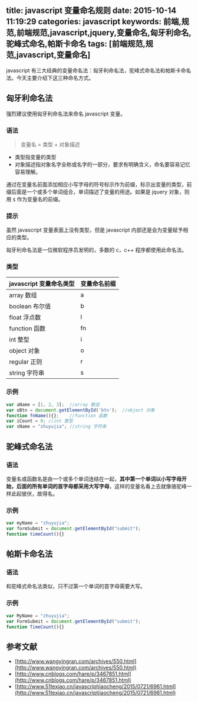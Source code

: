 title: javascript 变量命名规则
date: 2015-10-14 11:19:29
categories: javascript
keywords: 前端,规范,前端规范,javascript,jquery,变量命名,匈牙利命名,驼峰式命名,帕斯卡命名
tags: [前端规范,规范,javascript,变量命名]
---

javascript 有三大经典的变量命名法：匈牙利命名法，驼峰式命名法和帕斯卡命名法。今天主要介绍下这三种命名方式。

<!--more-->

## 匈牙利命名法 ##

强烈建议使用匈牙利命名法来命名 javascript 变量。

### 语法 ###

> 变量名 = 类型 + 对象描述

- 类型指变量的类型
- 对象描述指对象名字全称或名字的一部分，要求有明确含义，命名要容易记忆容易理解。

通过在变量名前面添加相应小写字母的符号标示作为前缀，标示出变量的类型，前缀后面是一个或多个单词组合，单词描述了变量的用途。如果是 jquery 对象，则用 `$` 作为变量名的前缀。

### 提示 ###

虽然 javascript 变量表面上没有类型，但是 javascript 内部还是会为变量赋予相应的类型。

匈牙利命名法是一位微软程序员发明的，多数的 c，c++ 程序都使用此命名法。

### 类型 ###

| javascript 变量命名类型 | 变量命名前缀 |
| --- | --- |
| array 数组 | a |
| boolean 布尔值 | b |
| float 浮点数 | l |
| function 函数 | fn |
| int 整型 | i |
| object 对象 | o |
| regular 正则 | r |
| string 字符串 | s |

### 示例 ###

``` javascript
var aName = [1, 2, 3];	//array 数组
var oBtn = document.getElementById('btn');	//object 对象
function fnName(){};	//function 函数
var iCount = 0;	//int 整型
var sName = "zhuyujia";	//string 字符串
```

## 驼峰式命名法 ##

### 语法 ###

变量名或函数名是由一个或多个单词连结在一起，**其中第一个单词以小写字母开始，后面的所有单词的首字母都采用大写字母**，这样的变量名看上去就像骆驼峰一样此起彼伏，故得名。

### 示例 ###

``` javascript
var myName = "zhuyujia";
var formSubmit = document.getElementById("submit");
function timeCount(){}
```

## 帕斯卡命名法 ##

### 语法 ###

和驼峰式命名法类似，只不过第一个单词的首字母需要大写。

### 示例 ###

``` javascript
var MyName = "zhuyujia";
var FormSubmit = document.getElementById("submit");
function TimeCount(){}
```

## 参考文献 ##

- [http://www.wangyingran.com/archives/550.html](http://www.wangyingran.com/archives/550.html)
- [http://www.cnblogs.com/hare/p/3467851.html](http://www.cnblogs.com/hare/p/3467851.html)
- [http://www.51texiao.cn/javascriptjiaocheng/2015/0721/6961.html](http://www.51texiao.cn/javascriptjiaocheng/2015/0721/6961.html)